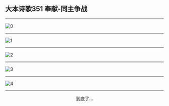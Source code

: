 
## 大本诗歌351 奉献-同主争战
        
<div id="aplayer0"></div>

---

<img alt="0" data-original="/data/d0351/0">

---

<img alt="1" data-original="/data/d0351/1">

---

<img alt="2" data-original="/data/d0351/2">

---

<img alt="3" data-original="/data/d0351/3">

---

<img alt="4" data-original="/data/d0351/4">

---

<p style="text-align: center">到底了...</p>

<script src="/js/dist-view.js"></script>

<script>
MAIN.id = 'd0351';
        
const ap0 = new APlayer({
    container: document.getElementById('aplayer0'),
    volume: 1,
    loop: 'none',
    preload: 'none',
    audio: [{
        name: '大本诗歌351.mp3',
        artist: '大本诗歌',
        url: 'https://res.wx.qq.com/voice/getvoice?mediaid=MzI0NTk3MDM5M18yMjQ3NDkxODQ1',
        cover: '/favicon'
    }]
});
</script>
